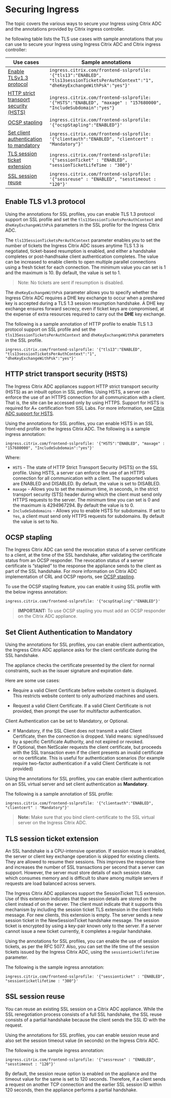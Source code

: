 # Securing Ingress

The topic covers the various ways to secure your Ingress using Citrix ADC and the annotations provided by Citrix ingress controller.

he following table lists the TLS use cases with sample annotations that you can use to secure your Ingress using Ingress Citrix ADC and Citrix ingress controller:

| Use cases | Sample annotations |
| --------- | ------------------ |
| [Enable TLSv1.3 protocol](#enable-tlsv13-protocol) | `ingress.citrix.com/frontend-sslprofile: '{"tls13":"ENABLED", "tls13sessionTicketsPerAuthContext":"1", "dheKeyExchangeWithPsk":"yes"}'`|
| [HTTP strict transport security (HSTS)](#http-strict-transport-security-hsts) | `ingress.citrix.com/frontend-sslprofile: '{"HSTS":"ENABLED", "maxage" : "157680000", "IncludeSubdomain":"yes"}` |
| [OCSP stapling](#ocsp-stapling) | `ingress.citrix.com/frontend-sslprofile: '{"ocspStapling":"ENABLED"}'` |
| [Set client authentication to mandatory](#set-client-authentication-to-mandatory) | `ingress.citrix.com/frontend-sslprofile: '{"clientauth":"ENABLED", "clientcert" : "Mandatory"}'`|
| [TLS session ticket extension](#tls-session-ticket-extension) | `ingress.citrix.com/frontend-sslprofile: '{"sessionTicket" : "ENABLED", "sessionTicketLifeTime : "300"}'` |
| [SSL session reuse](#ssl-session-reuse) | `ingress.citrix.com/frontend-sslprofile: '{"sessreuse" : "ENABLED", "sesstimeout : "120"}'` |

## Enable TLS v1.3 protocol

Using the annotations for SSL profiles, you can enable TLS 1.3 protocol support on SSL profile and set the  `tls13SessionTicketsPerAuthContext` and `dheKeyExchangeWithPsk` parameters in the SSL profile for the Ingress Citrix ADC.

The `tls13SessionTicketsPerAuthContext` parameter enables you to set the number of tickets the Ingress Citrix ADC issues anytime TLS 1.3 is negotiated, ticket-based resumption is enabled, and either a handshake completes or post-handhsake client authentication completes. The value can be increased to enable clients to open multiple parallel connections using a fresh ticket for each connection. The minimum value you can set is 1 and the maximum is 10. By default, the value is set to 1.

>Note: No tickets are sent if resumption is disabled.

The `dheKeyExchangeWithPsk` parameter allows you to specify whether the Ingress Citrix ADC requires a DHE key exchange to occur when a preshared key is accepted during a TLS 1.3 session resumption handshake. A DHE key exchange ensures forward secrecy, even if ticket keys are compromised, at the expense of extra resources required to carry out the **DHE** key exchange.

The following is a sample annotation of HTTP profile to enable TLS 1.3 protocol support on SSL profile and set the  `tls13SessionTicketsPerAuthContext` and `dheKeyExchangeWithPsk` parameters in the SSL profile.

    ingress.citrix.com/frontend-sslprofile: '{"tls13":"ENABLED", "tls13sessionTicketsPerAuthContext":"1", "dheKeyExchangeWithPsk":"yes"}'

## HTTP strict transport security (HSTS)

The Ingress Citrix ADC appliances support HTTP strict transport security (HSTS) as an inbuilt option in SSL profiles. Using HSTS, a server can enforce the use of an HTTPS connection for all communication with a client. That is, the site can be accessed only by using HTTPS. Support for HSTS is required for A+ certification from SSL Labs. For more information, see [Citrix ADC support for HSTS](https://docs.citrix.com/en-us/citrix-adc/13/ssl/how-to-articles/ssl-support-for-hsts.html).

Using the annotations for SSL profiles, you can enable HSTS in an SSL front-end profile on the Ingress Citrix ADC. The following is a sample ingress annotation:

    ingress.citrix.com/frontend-sslprofile: '{"HSTS":"ENABLED", "maxage" : "157680000", "IncludeSubdomain":"yes"}'

Where:

-  `HSTS` - The state of HTTP Strict Transport Security (HSTS) on the SSL profile. Using HSTS, a server can enforce the use of an HTTPS connection for all communication with a client. The supported values are ENABLED and DISABLED. By default, the value is set to DISABLED.
-  `maxage` - Allows you to set the maximum time, in seconds, in the strict transport security (STS) header during which the client must send only HTTPS requests to the server. The minimum time you can set is 0 and the maximum is 4294967294. By default the value is to 0.
-  `IncludeSubdomains` - Allows you to enable HSTS for subdomains. If set to `Yes`, a client must send only HTTPS requests for subdomains. By default the value is set to No.

## OCSP stapling

The Ingress Citrix ADC can send the revocation status of a server certificate to a client, at the time of the SSL handshake, after validating the certificate status from an OCSP responder. The revocation status of a server certificate is “stapled” to the response the appliance sends to the client as part of the SSL handshake. For more information on Citrix ADC implementation of CRL and OCSP reports, see [OCSP stapling](https://docs.citrix.com/en-us/citrix-adc/12-1/ssl/ssl-11-1-ocsp-stapling-solution.html).

To use the OCSP stapling feature, you can enable it using SSL profile with the below ingress annotation:

    ingress.citrix.com/frontend-sslprofile: '{"ocspStapling":"ENABLED"}'

>**IMPORTANT:**
>To use OCSP stapling you must add an OCSP responder on the Citrix ADC appliance.

## Set Client Authentication to Mandatory

Using the annotations for SSL profiles, you can enable client authentication, the Ingress Citrix ADC appliance asks for the client certificate during the SSL handshake.

The appliance checks the certificate presented by the client for normal constraints, such as the issuer signature and expiration date.

Here are some use cases:

-  Require a valid Client Certificate before website content is displayed. This restricts website content to only authorized machines and users.

-  Request a valid Client Certificate. If a valid Client Certificate is not provided, then prompt the user for multifactor authentication.

Client Authentication can be set to Mandatory, or Optional.

-  If Mandatory, if the SSL Client does not transmit a valid Client Certificate, then the connection is dropped. Valid means: signed/issued by a specific Certificate Authority, and not expired or revoked.
-  If Optional, then NetScaler requests the client certificate, but proceeds with the SSL transaction even if the client presents an invalid certificate or no certificate. This is useful for authentication scenarios (for example require two-factor authentication if a valid Client Certificate is not provided)

Using the annotations for SSL profiles, you can enable client authentication on an SSL virtual server and set client authentication as **Mandatory**.

The following is a sample annotation of SSL profile:

    ingress.citrix.com/frontend-sslprofile: '{"clientauth":"ENABLED", "clientcert" : "Mandatory"}'

>**Note:**
> Make sure that you bind client-certificate to the SSL virtual server on the Ingress Citrix ADC.

## TLS session ticket extension

An SSL handshake is a CPU-intensive operation. If session reuse is enabled, the server or client key exchange operation is skipped for existing clients. They are allowed to resume their sessions. This improves the response time and increases the number of SSL transactions per second that a server can support. However, the server must store details of each session state, which consumes memory and is difficult to share among multiple servers if requests are load balanced across servers.

The Ingress Citrix ADC appliances support the SessionTicket TLS extension. Use of this extension indicates that the session details are stored on the client instead of on the server. The client must indicate that it supports this mechanism by including the session ticket TLS extension in the client Hello message. For new clients, this extension is empty. The server sends a new session ticket in the NewSessionTicket handshake message. The session ticket is encrypted by using a key-pair known only to the server. If a server cannot issue a new ticket currently, it completes a regular handshake.

Using the annotations for SSL profiles, you can enable the use of session tickets, as per the RFC 5077. Also, you can set the life time of the session tickets issued by the Ingress Citrix ADC, using the `sessionticketlifetime` parameter.

The following is the sample ingress annotation:

    ingress.citrix.com/frontend-sslprofile: '{"sessionticket" : "ENABLED", "sessionticketlifetime : "300"}'

## SSL session reuse

You can reuse an existing SSL session on a Citrix ADC appliance. While the SSL renegotiation process consists of a full SSL handshake, the SSL reuse consists of a partial handshake because the client sends the SSL ID with the request.

Using the annotations for SSL profiles, you can enable session reuse and also set the session timeout value (in seconds) on the Ingress Citrix ADC.

The following is the sample ingress annotation:

    ingress.citrix.com/frontend-sslprofile: '{"sessreuse" : "ENABLED", "sesstimeout : "120"}'

By default, the session reuse option is enabled on the appliance and the timeout value for the same is set to 120 seconds. Therefore, if a client sends a request on another TCP connection and the earlier SSL session ID within 120 seconds, then the appliance performs a partial handshake.
